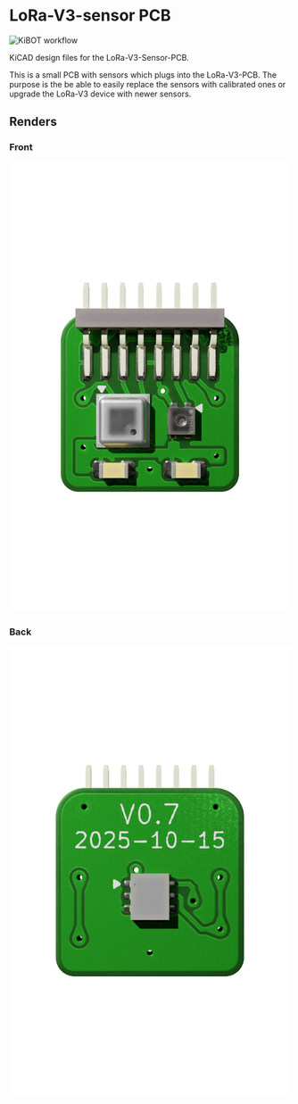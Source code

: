 # LoRa-V3-sensor PCB

![KiBOT workflow](https://github.com/strooom/LoRa-V3-Sensor-PCB/actions/workflows/checkandgenerate.yml/badge.svg)

KiCAD design files for the LoRa-V3-Sensor-PCB.

This is a small PCB with sensors which plugs into the LoRa-V3-PCB. The purpose is the be able to easily replace the sensors with calibrated ones or upgrade the LoRa-V3 device with newer sensors.

## Renders
### Front
![Alt text](outputs/pcb/front.png)

### Back
![Alt text](outputs/pcb/back.png)

